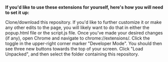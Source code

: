 

**If you'd like to use these extensions for yourself, here's how you will need to set it up:**

Clone/download this repository.
If you'd like to further customize it or make any other edits to the page, you will likely want to do that in either the popup.html file or the script.js file.
Once you've made your desired changes (if any), open Chrome and navigate to chrome://extensions/.
Click the toggle in the upper-right corner marker "Developer Mode".
You should then see three new buttons towards the top of your screen.
Click "Load Unpacked", and then select the folder containing this repository.
